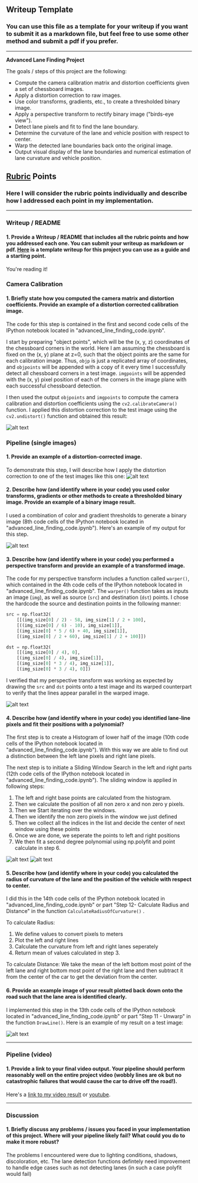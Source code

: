 ## Writeup Template

### You can use this file as a template for your writeup if you want to submit it as a markdown file, but feel free to use some other method and submit a pdf if you prefer.

---

**Advanced Lane Finding Project**

The goals / steps of this project are the following:

* Compute the camera calibration matrix and distortion coefficients given a set of chessboard images.
* Apply a distortion correction to raw images.
* Use color transforms, gradients, etc., to create a thresholded binary image.
* Apply a perspective transform to rectify binary image ("birds-eye view").
* Detect lane pixels and fit to find the lane boundary.
* Determine the curvature of the lane and vehicle position with respect to center.
* Warp the detected lane boundaries back onto the original image.
* Output visual display of the lane boundaries and numerical estimation of lane curvature and vehicle position.

[//]: # (Image References)

[image1]: ./output_images/calibration.jpg "Undistorted"
[image2]: ./output_images/undistort-images.jpg "Undistorted Images"
[image3]: ./output_images/binary-image.jpg "Binary Example"
[image4]: ./output_images/roi-warp.jpg "Warp Example"
[image5]: ./output_images/sliding-window.jpg "sliding-window"
[image6]: ./output_images/lane.jpg "lane"
[image7]: ./output_images/output.jpg "Output"
[video1]: ./project_video_output.mp4 "Video"

## [Rubric](https://review.udacity.com/#!/rubrics/571/view) Points

### Here I will consider the rubric points individually and describe how I addressed each point in my implementation.  

---

### Writeup / README

#### 1. Provide a Writeup / README that includes all the rubric points and how you addressed each one.  You can submit your writeup as markdown or pdf.  [Here](https://github.com/udacity/CarND-Advanced-Lane-Lines/blob/master/writeup_template.md) is a template writeup for this project you can use as a guide and a starting point.  

You're reading it!

### Camera Calibration

#### 1. Briefly state how you computed the camera matrix and distortion coefficients. Provide an example of a distortion corrected calibration image.

The code for this step is contained in the first and second code cells of the IPython notebook located in "advanced_line_finding_code.ipynb".  

I start by preparing "object points", which will be the (x, y, z) coordinates of the chessboard corners in the world. Here I am assuming the chessboard is fixed on the (x, y) plane at z=0, such that the object points are the same for each calibration image.  Thus, `objp` is just a replicated array of coordinates, and `objpoints` will be appended with a copy of it every time I successfully detect all chessboard corners in a test image.  `imgpoints` will be appended with the (x, y) pixel position of each of the corners in the image plane with each successful chessboard detection.  

I then used the output `objpoints` and `imgpoints` to compute the camera calibration and distortion coefficients using the `cv2.calibrateCamera()` function.  I applied this distortion correction to the test image using the `cv2.undistort()` function and obtained this result: 

![alt text][image1]

### Pipeline (single images)

#### 1. Provide an example of a distortion-corrected image.

To demonstrate this step, I will describe how I apply the distortion correction to one of the test images like this one:
![alt text][image2]

#### 2. Describe how (and identify where in your code) you used color transforms, gradients or other methods to create a thresholded binary image.  Provide an example of a binary image result.

I used a combination of color and gradient thresholds to generate a binary image (8th code cells of the IPython notebook located in "advanced_line_finding_code.ipynb").  Here's an example of my output for this step.

![alt text][image3]

#### 3. Describe how (and identify where in your code) you performed a perspective transform and provide an example of a transformed image.

The code for my perspective transform includes a function called `warper()`, which contained in the 4th code cells of the IPython notebook located in "advanced_line_finding_code.ipynb".  The `warper()` function takes as inputs an image (`img`), as well as source (`src`) and destination (`dst`) points.  I chose the hardcode the source and destination points in the following manner:

```python
src = np.float32(
    [[(img_size[0] / 2) - 58, img_size[1] / 2 + 100],
    [((img_size[0] / 6) - 10), img_size[1]],
    [(img_size[0] * 5 / 6) + 40, img_size[1]],
    [(img_size[0] / 2 + 60), img_size[1] / 2 + 100]]) 

dst = np.float32(
    [[(img_size[0] / 4), 0],
    [(img_size[0] / 4), img_size[1]],
    [(img_size[0] * 3 / 4), img_size[1]],
    [(img_size[0] * 3 / 4), 0]])       

```

I verified that my perspective transform was working as expected by drawing the `src` and `dst` points onto a test image and its warped counterpart to verify that the lines appear parallel in the warped image.

![alt text][image4]

#### 4. Describe how (and identify where in your code) you identified lane-line pixels and fit their positions with a polynomial?

The first step is to create a Histogram of lower half of the image (10th code cells of the IPython notebook located in "advanced_line_finding_code.ipynb"). With this way we are able to find out a distinction between the left lane pixels and right lane pixels.

The next step is to initiate a Sliding Window Search in the left and right parts (12th code cells of the IPython notebook located in "advanced_line_finding_code.ipynb"). The sliding window is applied in following steps:

1. The left and right base points are calculated from the histogram.
2. Then we calculate the position of all non zero x and non zero y pixels.
3. Then we Start iterating over the windows.
4. Then we identify the non zero pixels in the window we just defined
5. Then we collect all the indices in the list and decide the center of next window using these points
6. Once we are done, we seperate the points to left and right positions
7. We then fit a second degree polynomial using np.polyfit and point calculate in step 6.

![alt text][image5]
![alt text][image6]

#### 5. Describe how (and identify where in your code) you calculated the radius of curvature of the lane and the position of the vehicle with respect to center.

I did this in the 14th code cells of the IPython notebook located in "advanced_line_finding_code.ipynb" or part "Step 12- Calculate Radius and Distance" in the function `CalculateRadiusOfCurvature()` .

To calculate Radius:

1. We define values to convert pixels to meters
2. Plot the left and right lines
3. Calculate the curvature from left and right lanes seperately
4. Return mean of values calculated in step 3.

To calculate Distance: We take the mean of the left bottom most point of the left lane and right bottom most point of the right lane and then subtract it from the center of the car to get the deviation from the center.

#### 6. Provide an example image of your result plotted back down onto the road such that the lane area is identified clearly.

I implemented this step in the 13th code cells of the IPython notebook located in "advanced_line_finding_code.ipynb" or part "Step 11 - Unwarp" in the function `DrawLine()`.  Here is an example of my result on a test image:

![alt text][image7]

---

### Pipeline (video)

#### 1. Provide a link to your final video output.  Your pipeline should perform reasonably well on the entire project video (wobbly lines are ok but no catastrophic failures that would cause the car to drive off the road!).

Here's a [link to my video result](./project_video.mp4) or [youtube](https://youtu.be/TUxMM0tyMzI).

---

### Discussion

#### 1. Briefly discuss any problems / issues you faced in your implementation of this project.  Where will your pipeline likely fail?  What could you do to make it more robust?

The problems I encountered were due to lighting conditions, shadows, discoloration, etc.
The lane detection functions defintely need improvement to handle edge cases such as not detecting lanes (in such a case polyfit would fail)
